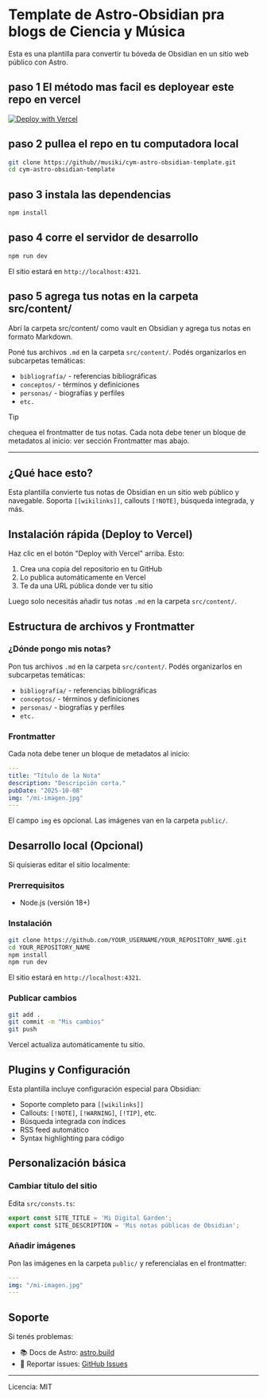 # Template de Astro-Obsidian pra blogs de Ciencia y Música 

Esta es una plantilla para convertir tu bóveda de Obsidian en un sitio web público con Astro. 



## paso 1 El método mas facil es deployear este repo en vercel


[![Deploy with Vercel](https://vercel.com/button)](https://vercel.com/new/clone?repository-url=https://github.com/YOUR_USERNAME/YOUR_REPOSITORY_NAME)

## paso 2 pullea el repo en tu computadora local 

```bash
git clone https://github//musiki/cym-astro-obsidian-template.git
cd cym-astro-obsidian-template
```

## paso 3 instala las dependencias

```bash
npm install
``` 

## paso 4 corre el servidor de desarrollo

```bash
npm run dev
``` 

El sitio estará en `http://localhost:4321`.

## paso 5 agrega tus notas en la carpeta src/content/   

Abrí la carpeta src/content/ como vault en Obsidian y agrega tus notas en formato Markdown.

Poné tus archivos `.md` en la carpeta `src/content/`. Podés organizarlos en subcarpetas temáticas:
- `bibliografía/` - referencias bibliográficas
- `conceptos/` - términos y definiciones
- `personas/` - biografías y perfiles
- `etc.`    

> [!TIP] 
chequea el frontmatter de tus notas. Cada nota debe tener un bloque de metadatos al inicio: ver sección Frontmatter mas abajo.

---

## ¿Qué hace esto?

Esta plantilla convierte tus notas de Obsidian en un sitio web público y navegable. Soporta `[[wikilinks]]`, callouts `[!NOTE]`, búsqueda integrada, y más.

## Instalación rápida (Deploy to Vercel)

Haz clic en el botón "Deploy with Vercel" arriba. Esto:
1. Crea una copia del repositorio en tu GitHub
2. Lo publica automáticamente en Vercel
3. Te da una URL pública donde ver tu sitio

Luego solo necesitás añadir tus notas `.md` en la carpeta `src/content/`.

## Estructura de archivos y Frontmatter

### ¿Dónde pongo mis notas?

Pon tus archivos `.md` en la carpeta `src/content/`. Podés organizarlos en subcarpetas temáticas:
- `bibliografía/` - referencias bibliográficas
- `conceptos/` - términos y definiciones
- `personas/` - biografías y perfiles
- `etc.`

### Frontmatter

Cada nota debe tener un bloque de metadatos al inicio:

```yaml
---
title: "Título de la Nota"
description: "Descripción corta."
pubDate: "2025-10-08"
img: "/mi-imagen.jpg"
---
```

El campo `img` es opcional. Las imágenes van en la carpeta `public/`.

## Desarrollo local (Opcional)

Si quisieras editar el sitio localmente:

### Prerrequisitos

- Node.js (versión 18+)

### Instalación

```bash
git clone https://github.com/YOUR_USERNAME/YOUR_REPOSITORY_NAME.git
cd YOUR_REPOSITORY_NAME
npm install
npm run dev
```

El sitio estará en `http://localhost:4321`.

### Publicar cambios

```bash
git add .
git commit -m "Mis cambios"
git push
```

Vercel actualiza automáticamente tu sitio.

## Plugins y Configuración

Esta plantilla incluye configuración especial para Obsidian:

- Soporte completo para `[[wikilinks]]`
- Callouts: `[!NOTE]`, `[!WARNING]`, `[!TIP]`, etc.
- Búsqueda integrada con índices
- RSS feed automático
- Syntax highlighting para código

## Personalización básica

### Cambiar título del sitio

Edita `src/consts.ts`:

```typescript
export const SITE_TITLE = 'Mi Digital Garden';
export const SITE_DESCRIPTION = 'Mis notas públicas de Obsidian';
```

### Añadir imágenes

Pon las imágenes en la carpeta `public/` y referencialas en el frontmatter:

```yaml
---
img: "/mi-imagen.jpg"
---
```

## Soporte

Si tenés problemas:
- 📚 Docs de Astro: [astro.build](https://astro.build)
- 💬 Reportar issues: [GitHub Issues](https://github.com/YOUR_USERNAME/YOUR_REPOSITORY_NAME/issues)

---

Licencia: MIT
